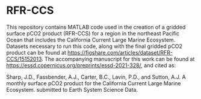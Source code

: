 # RFR-CCS

This repository contains MATLAB code used in the creation of a gridded surface pCO2 product (RFR-CCS) for a region in the northeast Pacific Ocean that includes the California Current Large Marine Ecosystem. Datasets necessary to run this code, along with the final gridded pCO2 product can be found at https://figshare.com/articles/dataset/RFR-CCS/15152013. The accompanying manuscript for this work can be found at https://essd.copernicus.org/preprints/essd-2021-328/, and cited as:

Sharp, J.D., Fassbender, A.J., Carter, B.C., Lavin, P.D., and Sutton, A.J. A monthly surface pCO2 product for the California Current Large Marine Ecosystem. submitted to Earth System Science Data.
